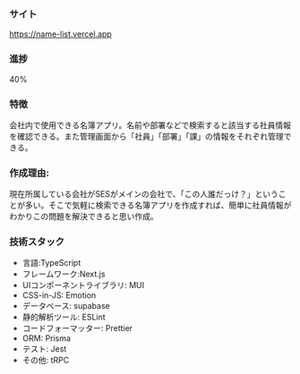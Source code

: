 ### サイト

https://name-list.vercel.app

### 進捗

40%

### 特徴

会社内で使用できる名簿アプリ。名前や部署などで検索すると該当する社員情報を確認できる。また管理画面から「社員」「部署」「課」の情報をそれぞれ管理できる。

### 作成理由:

現在所属している会社がSESがメインの会社で、「この人誰だっけ？」ということが多い。そこで気軽に検索できる名簿アプリを作成すれば、簡単に社員情報がわかりこの問題を解決できると思い作成。

### 技術スタック

- 言語:TypeScript
- フレームワーク:Next.js
- UIコンポーネントライブラリ: MUI
- CSS-in-JS: Emotion
- データベース: supabase
- 静的解析ツール: ESLint
- コードフォーマッター: Prettier
- ORM: Prisma
- テスト: Jest
- その他: tRPC
